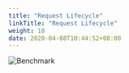 ```yaml
---
title: "Request Lifecycle"
linkTitle: "Request Lifecycle"
weight: 10
date: 2020-04-08T10:44:52+08:00
---
```


![Benchmark](/img/request-lifecycle.png)